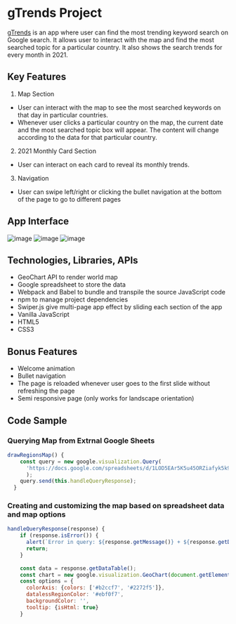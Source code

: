 # gTrends Project
[gTrends](https://fee3fitri.github.io/gtrends_project/) is an app where user can find the most trending keyword search on Google search. It allows user to interact with the map and find the most searched topic for a particular country. It also shows the search trends for every month in 2021.			

## Key Features
1. Map Section
- User can interact with the map to see the most searched keywords on that day in particular countries.
- Whenever user clicks a particular country on the map, the current date and the most searched topic box will appear. The content will change according to the data for that particular country.
2. 2021 Monthly Card Section
- User can interact on each card to reveal its monthly trends.
3. Navigation
- User can swipe left/right or clicking the bullet navigation at the bottom of the page to go to different pages

## App Interface
![image](https://user-images.githubusercontent.com/110148438/195704698-35d69ef9-04d1-4b20-9956-524adb80621f.png)
![image](https://user-images.githubusercontent.com/110148438/195704497-612749c6-02fb-4b71-9771-eb4bc4d422e4.png)
![image](https://user-images.githubusercontent.com/110148438/195704606-1bd87467-c2c3-4a80-a9cc-04928689d9ff.png)

## Technologies, Libraries, APIs
-	GeoChart API to render world map
- Google spreadsheet to store the data 
- Webpack and Babel to bundle and transpile the source JavaScript code
- npm to manage project dependencies
- Swiper.js give multi-page app effect by sliding each section of the app
- Vanilla JavaScript
- HTML5
-	CSS3

## Bonus Features
- Welcome animation
- Bullet navigation 
- The page is reloaded whenever user goes to the first slide without refreshing the page
- Semi responsive page (only works for landscape orientation)

## Code Sample
### Querying Map from Extrnal Google Sheets
```javascript
drawRegionsMap() {
    const query = new google.visualization.Query(
      'https://docs.google.com/spreadsheets/d/1LOD5EAr5K5u45ORZiafyk5k96aI_ByzYk-NkJM0k6do/gviz/tq?gid=0&headers=1&range=A:B'
      );
    query.send(this.handleQueryResponse);
  }
```

### Creating and customizing the map based on spreadsheet data and map options
```javascript
handleQueryResponse(response) {
    if (response.isError()) {
      alert(`Error in query: ${response.getMessage()} + ${response.getDetailedMessage()}`);
      return;
    }
  
    const data = response.getDataTable();
    const chart = new google.visualization.GeoChart(document.getElementById('regions_div'));
    const options = {
      colorAxis: {colors: ['#b2ccf7', '#2272f5']},
      datalessRegionColor: '#ebf0f7',
      backgroundColor: '',
      tooltip: {isHtml: true}
    }
```
